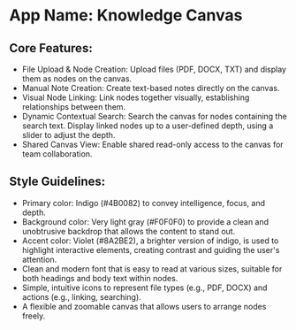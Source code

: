 # **App Name**: Knowledge Canvas

## Core Features:

- File Upload & Node Creation: Upload files (PDF, DOCX, TXT) and display them as nodes on the canvas.
- Manual Note Creation: Create text-based notes directly on the canvas.
- Visual Node Linking: Link nodes together visually, establishing relationships between them.
- Dynamic Contextual Search: Search the canvas for nodes containing the search text. Display linked nodes up to a user-defined depth, using a slider to adjust the depth.
- Shared Canvas View: Enable shared read-only access to the canvas for team collaboration.

## Style Guidelines:

- Primary color: Indigo (#4B0082) to convey intelligence, focus, and depth.
- Background color: Very light gray (#F0F0F0) to provide a clean and unobtrusive backdrop that allows the content to stand out.
- Accent color: Violet (#8A2BE2), a brighter version of indigo, is used to highlight interactive elements, creating contrast and guiding the user's attention.
- Clean and modern font that is easy to read at various sizes, suitable for both headings and body text within nodes.
- Simple, intuitive icons to represent file types (e.g., PDF, DOCX) and actions (e.g., linking, searching).
- A flexible and zoomable canvas that allows users to arrange nodes freely.